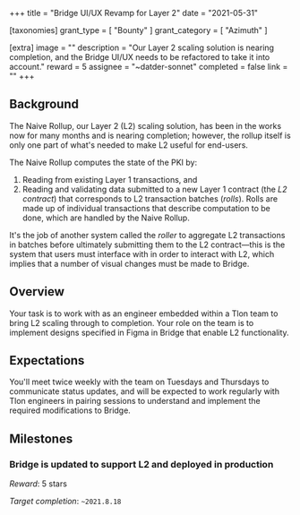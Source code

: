 +++
title = "Bridge UI/UX Revamp for Layer 2"
date = "2021-05-31"

[taxonomies]
grant_type = [ "Bounty" ]
grant_category = [ "Azimuth" ]

[extra]
image = ""
description = "Our Layer 2 scaling solution is nearing completion, and the Bridge UI/UX needs to be refactored to take it into account."
reward = 5
assignee = "~datder-sonnet"
completed = false
link = ""
+++

## Background

The Naive Rollup, our Layer 2 (L2) scaling solution, has been in the works now for
many months and is nearing completion; however, the rollup itself is only one
part of what's needed to make L2 useful for end-users.

The Naive Rollup computes the state of the PKI by:

1. Reading from existing Layer 1 transactions, and
2. Reading and validating data submitted to a new Layer 1 contract (the _L2
   contract_) that corresponds to L2 transaction batches (_rolls_). Rolls are
   made up of individual transactions that describe computation to be done,
   which are handled by the Naive Rollup.

It's the job of another system called the _roller_ to aggregate L2 transactions
in batches before ultimately submitting them to the L2 contract&mdash;this is
the system that users must interface with in order to interact with L2, which
implies that a number of visual changes must be made to Bridge.

## Overview

Your task is to work with as an engineer embedded within a Tlon team to bring L2
scaling through to completion. Your role on the team is to implement designs
specified in Figma in Bridge that enable L2 functionality.

## Expectations

You'll meet twice weekly with the team on Tuesdays and Thursdays to communicate
status updates, and will be expected to work regularly with Tlon engineers in
pairing sessions to understand and implement the required modifications to
Bridge.

## Milestones

### Bridge is updated to support L2 and deployed in production

_Reward_: 5 stars

_Target completion_: `~2021.8.18`
